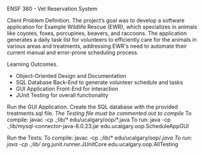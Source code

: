 ENSF 380 - Vet Reservation System

Client Problem Definition.
The project’s goal was to develop a software application for Example Wildlife Rescue (EWR), which specializes in animals like coyotes, foxes, porcupines, beavers, and raccoons. The application generates a daily task list for volunteers to efficiently care for the animals in various areas and treatments, addressing EWR's need to automate their current manual and error-prone scheduling process.

Learning Outcomes.
- Object-Oriented Design and Documentation
- SQL Database Back-End to generate volunteer schedule and tasks
- GUI Application Front-End for interaction
- JUnit Testing for overall functionality

Run the GUI Application.
Create the SQL database with the provided treatments.sql file.
*The Testing file must be commented out to compile*
To compile: javac -cp .;lib/* edu/ucalgary/oop/*.java
To run: java -cp .;lib/mysql-connector-java-8.0.23.jar edu.ucalgary.oop.ScheduleAppGUI

Run the Tests:
To compile: javac -cp .;lib/* edu/ucalgary/oop/*.java
To run: java -cp .;lib/* org.junit.runner.JUnitCore edu.ucalgary.oop.AllTesting